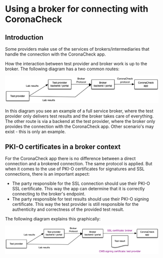 # Using a broker for connecting with CoronaCheck

## Introduction

Some providers make use of the services of brokers/intermediaries that handle the connection with the CoronaCheck app. 

How the interaction between test provider and broker work is up to the broker. The following diagram has a two common routes:

![Broker examples](images/broker-examples.png)

In this diagram you see an example of a full service broker, where the test provider only delivers test results and the broker takes care of everything. The other route is via a backend at the test provider, where the broker only provides the connection with the CoronaCheck app. Other scenario's may exist - this is only an example.

## PKI-O certificates in a broker context

For the CoronaCheck app there is no difference between a direct connection and a brokered connection. The same protocol is applied. But when it comes to the use of PKI-O certificates for signatures and SSL connections, there is an important aspect:

* The party responsible for the SSL connection should use their PKI-O SSL certificate. This way the app can determine that it is correctly connecting to the broker's endpoint.
* The party responsible for test results should use their PKI-O signing certificate. This way the test provider is still responsible for the authenticity and correctness of the provided test result.

The following diagram explains this graphically:

![Broker certificates](images/broker-certs.png)

